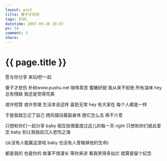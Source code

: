 ```yaml
---
layout: post
title: 傻子才悲伤
tags: 朴树,
datetime: 2007-09-30 20:07
pv: 54
comment: 3
share: 
---
```


{{ page.title }}
================

愿与你分享
来玩吧!一起

傻子才悲伤
朴树www.pushu.net
咖啡真苦
蜜糖好甜
我从来不拒绝
所有滋味
hey 总有残缺
我还是觉得完美

或许短暂
或许苦堪
生活本该这样
喜怒无常
hey 有大家在
每个人都是一样

于是我就忘记了自己
随风摆动着副身体
随它怎么去
再不介意

只想和你们一起分享 baby 
相互依偎着度过这儿的每一天 right 
只想和你们彼此爱恋 baby 
别让我独自沉入悲伤之海

(从没有人能赢这游戏 baby 
也没有人曾输掉他的生命)

都是我的
也是你的
故事不很漫长
等你来讲
看我笑得多灿烂
就算是留个纪念

